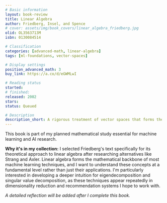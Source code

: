 ```yaml
---
# Basic information
layout: book-review
title: Linear Algebra
author: Friedberg, Insel, and Spence
# cover: assets/img/book_covers/linear_algebra_friedberg.jpg
olid: OL3563713M
isbn: 0130084514

# Classification
categories: [advanced-math, linear-algebra]
tags: [ml-foundations, vector-spaces]

# Display settings
position_advanced_math: 3
buy_link: https://a.co/d/eGWMLwI

# Reading status
started:
# finished:
released: 2002
stars:
status: Queued

# Description
description_short: A rigorous treatment of vector spaces that forms the mathematical backbone of machine learning systems.
---
```


This book is part of my planned mathematical study essential for machine learning and AI research.

**Why it's in my collection:** I selected Friedberg's text specifically for its theoretical approach to linear algebra after researching alternatives like Strang and Axler. Linear algebra forms the mathematical backbone of most machine learning techniques, and I want to understand these concepts at a fundamental level rather than just their applications. I'm particularly interested in developing a deeper intuition for eigendecomposition and singular value decomposition, as these techniques appear repeatedly in dimensionality reduction and recommendation systems I hope to work with.

_A detailed reflection will be added after I complete this book._
